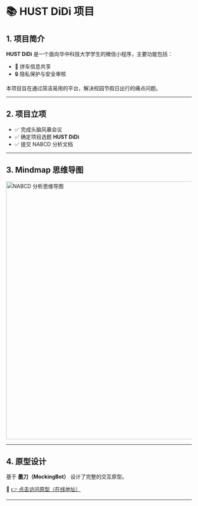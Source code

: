 # 📚 HUST DiDi 项目

## 1. 项目简介
**HUST DiDi** 是一个面向华中科技大学学生的微信小程序，主要功能包括：  

- 🚗 拼车信息共享  
- 🔒 隐私保护与安全审核  

本项目旨在通过简洁易用的平台，解决校园节假日出行的痛点问题。  

---

## 2. 项目立项
- ✅ 完成头脑风暴会议  
- ✅ 确定项目选题 **HUST DiDi**  
- ✅ 提交 NABCD 分析文档  



---

## 3. Mindmap 思维导图
<img src="https://github.com/user-attachments/assets/2af1916c-4791-48ed-b2c2-92d0b5cf3a17" alt="NABCD 分析思维导图" width="700"/>

---

## 4. 原型设计
基于 **墨刀（MockingBot）** 设计了完整的交互原型。  

🔗 [👉 点击访问原型（在线地址）](https://modao.cc/proto/AulsYhlt3al63ev1Mcpl/sharing?view_mode=read_only)  

---



